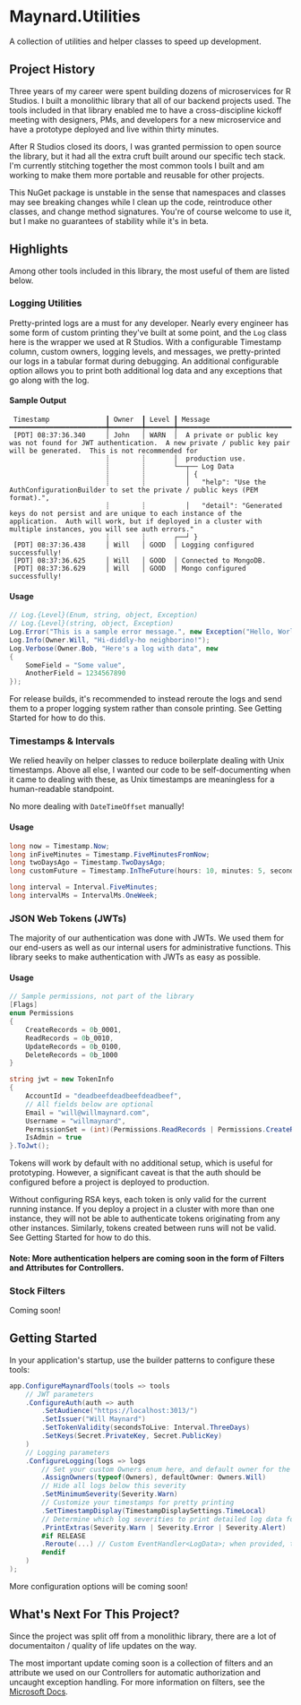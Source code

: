 # Maynard.Utilities

A collection of utilities and helper classes to speed up development.

## Project History

Three years of my career were spent building dozens of microservices for R Studios.  I built a monolithic library that all of our backend projects used.  The tools included in that library enabled me to have a cross-discipline kickoff meeting with designers, PMs, and developers for a new microservice and have a prototype deployed and live within thirty minutes.

After R Studios closed its doors, I was granted permission to open source the library, but it had all the extra cruft built around our specific tech stack.  I'm currently stitching together the most common tools I built and am working to make them more portable and reusable for other projects.

This NuGet package is unstable in the sense that namespaces and classes may see breaking changes while I clean up the code, reintroduce other classes, and change method signatures.  You're of course welcome to use it, but I make no guarantees of stability while it's in beta.

## Highlights

Among other tools included in this library, the most useful of them are listed below.

### Logging Utilities

Pretty-printed logs are a must for any developer.  Nearly every engineer has some form of custom printing they've built at some point, and the `Log` class here is the wrapper we used at R Studios.  With a configurable Timestamp column, custom owners, logging levels, and messages, we pretty-printed our logs in a tabular format during debugging.  An additional configurable option allows you to print both additional log data and any exceptions that go along with the log.

#### Sample Output

```
 Timestamp              ┃ Owner  ┃ Level ┃ Message
━━━━━━━━━━━━━━━━━━━━━━━━╇━━━━━━━━╇━━━━━━━╇━━━━━━━━━━━━━━━━━━━━━━━━━━━━━━━━━━━━━━━━━━━━━━━━━━━━━━━━━━━━━━━━━━━━━━━━━━━━━━━━━━━━━━━━━━━━━━━━━━━━━━━━━━━━━━━━━━━━━━━━━━━━━━━━━━━━━━━━━━━━━━━━━━━━━━
 [PDT] 08:37:36.340     │ John   │ WARN  │  A private or public key was not found for JWT authentication.  A new private / public key pair will be generated.  This is not recommended for
                        ┊        ┊       │  production use.
                        ┊        ┊       └──┬── Log Data
                        ┊        ┊          │ {
                        ┊        ┊          │   "help": "Use the AuthConfigurationBuilder to set the private / public keys (PEM format).",
                        ┊        ┊          │   "detail": "Generated keys do not persist and are unique to each instance of the application.  Auth will work, but if deployed in a cluster with multiple instances, you will see auth errors."
                        ┊        ┊       ┌──┘ }
 [PDT] 08:37:36.438     │ Will   │ GOOD  │ Logging configured successfully!
 [PDT] 08:37:36.625     │ Will   │ GOOD  │ Connected to MongoDB.
 [PDT] 08:37:36.629     │ Will   │ GOOD  │ Mongo configured successfully!
```

#### Usage

```csharp
// Log.{Level}(Enum, string, object, Exception)
// Log.{Level}(string, object, Exception)
Log.Error("This is a sample error message.", new Exception("Hello, World!"));
Log.Info(Owner.Will, "Hi-diddly-ho neighborino!");
Log.Verbose(Owner.Bob, "Here's a log with data", new 
{
    SomeField = "Some value",
    AnotherField = 1234567890
});
```

For release builds, it's recommended to instead reroute the logs and send them to a proper logging system rather than console printing.  See Getting Started for how to do this.

### Timestamps & Intervals

We relied heavily on helper classes to reduce boilerplate dealing with Unix timestamps.  Above all else, I wanted our code to be self-documenting when it came to dealing with these, as Unix timestamps are meaningless for a human-readable standpoint.

No more dealing with `DateTimeOffset` manually!

#### Usage

```csharp
long now = Timestamp.Now;
long inFiveMinutes = Timestamp.FiveMinutesFromNow;
long twoDaysAgo = Timestamp.TwoDaysAgo;
long customFuture = Timestamp.InTheFuture(hours: 10, minutes: 5, seconds: 42);

long interval = Interval.FiveMinutes;
long intervalMs = IntervalMs.OneWeek;
```

### JSON Web Tokens (JWTs)

The majority of our authentication was done with JWTs.  We used them for our end-users as well as our internal users for administrative functions.  This library seeks to make authentication with JWTs as easy as possible.

#### Usage

```csharp
// Sample permissions, not part of the library
[Flags]
enum Permissions
{
    CreateRecords = 0b_0001,
    ReadRecords = 0b_0010,
    UpdateRecords = 0b_0100,
    DeleteRecords = 0b_1000
}

string jwt = new TokenInfo
{
    AccountId = "deadbeefdeadbeefdeadbeef",
    // All fields below are optional
    Email = "will@willmaynard.com",
    Username = "willmaynard",
    PermissionSet = (int)(Permissions.ReadRecords | Permissions.CreateRecords | Permissions.DeleteRecords),
    IsAdmin = true
}.ToJwt();
```

Tokens will work by default with no additional setup, which is useful for prototyping.  However, a significant caveat is that the auth should be configured before a project is deployed to production.

Without configuring RSA keys, each token is only valid for the current running instance.  If you deploy a project in a cluster with more than one instance, they will not be able to authenticate tokens originating from any other instances.  Similarly, tokens created between runs will not be valid.  See Getting Started for how to do this.

#### Note: More authentication helpers are coming soon in the form of Filters and Attributes for Controllers.

### Stock Filters

Coming soon!

## Getting Started

In your application's startup, use the builder patterns to configure these tools:

```csharp
app.ConfigureMaynardTools(tools => tools
    // JWT parameters
    .ConfigureAuth(auth => auth
        .SetAudience("https://localhost:3013/")
        .SetIssuer("Will Maynard")
        .SetTokenValidity(secondsToLive: Interval.ThreeDays)
        .SetKeys(Secret.PrivateKey, Secret.PublicKey)
    )
    // Logging parameters
    .ConfigureLogging(logs => logs
        // Set your custom Owners enum here, and default owner for the project
        .AssignOwners(typeof(Owners), defaultOwner: Owners.Will)
        // Hide all logs below this severity
        .SetMinimumSeverity(Severity.Warn)
        // Customize your timestamps for pretty printing
        .SetTimestampDisplay(TimestampDisplaySettings.TimeLocal)
        // Determine which log severities to print detailed log data for
        .PrintExtras(Severity.Warn | Severity.Error | Severity.Alert)
        #if RELEASE
        .Reroute(...) // Custom EventHandler<LogData>; when provided, this silences console log output
        #endif
    )
);
```

More configuration options will be coming soon!

## What's Next For This Project?

Since the project was split off from a monolithic library, there are a lot of documentaiton / quality of life updates on the way.

The most important update coming soon is a collection of filters and an attribute we used on our Controllers for automatic authorization and uncaught exception handling.  For more information on filters, see the [Microsoft Docs](https://learn.microsoft.com/en-us/aspnet/core/mvc/controllers/filters?view=aspnetcore-9.0).